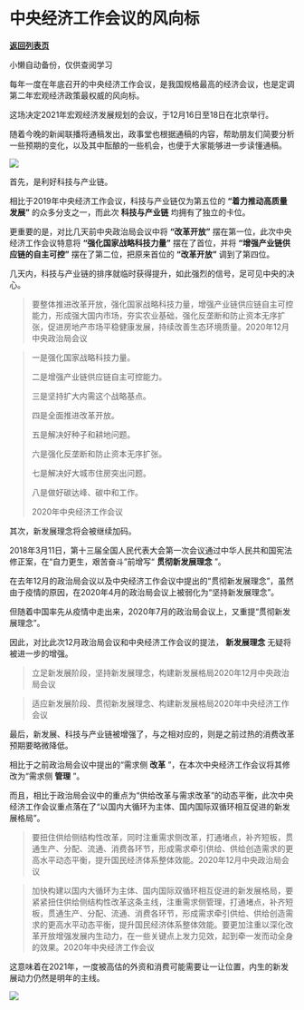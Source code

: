 # 中央经济工作会议的风向标

[**返回列表页**](/gzh/政事堂2019)

小懒自动备份，仅供查阅学习

每年一度在年底召开的中央经济工作会议，是我国规格最高的经济会议，也是定调第二年宏观经济政策最权威的风向标。  

  

这场决定2021年宏观经济发展规划的会议，于12月16日至18日在北京举行。

  

随着今晚的新闻联播将通稿发出，政事堂也根据通稿的内容，帮助朋友们简要分析一些预期的变化，以及其中酝酿的一些机会，也便于大家能够进一步读懂通稿。  

  

![](https://mmbiz.qpic.cn/mmbiz_png/rxhS23yu8cNBdQNS9hjZOEP8s5FReNNWRsmMwX7WRhgCq0yeVh42IpDiawibvVm6YiaDicRUZRUVFg5CFFJFicm5Rng/640?wx_fmt=png)

  

首先，是利好科技与产业链。  

  

相比于2019年中央经济工作会议，科技与产业链仅为第五位的 **“着力推动高质量发展”** 的众多分支之一，而此次 **科技与产业链**
均拥有了独立的卡位。

  

更重要的是，对比几天前中央政治局会议中将 **“改革开放”** 摆在第一位，此次中央经济工作会议特意将 **“强化国家战略科技力量”** 摆在了首位，并将
**“增强产业链供应链的自主可控”** 摆在了第二位，把原来首位的 **“改革开放”** 调到了第四位。

  

几天内，科技与产业链的排序就临时获得提升，如此强烈的信号，足可见中央的决心。

  

>
> 要整体推进改革开放，强化国家战略科技力量，增强产业链供应链自主可控能力，形成强大国内市场，夯实农业基础，强化反垄断和防止资本无序扩张，促进房地产市场平稳健康发展，持续改善生态环境质量。2020年12月中央政治局会议

  

> 一是强化国家战略科技力量。
>
> 二是增强产业链供应链自主可控能力。
>
> 三是坚持扩大内需这个战略基点。
>
> 四是全面推进改革开放。
>
> 五是解决好种子和耕地问题。
>
> 六是强化反垄断和防止资本无序扩张。
>
> 七是解决好大城市住房突出问题。
>
> 八是做好碳达峰、碳中和工作。
>
> 2020年中央经济工作会议

  

其次，新发展理念将会被继续加码。

  

2018年3月11日，第十三届全国人民代表大会第一次会议通过中华人民共和国宪法修正案，在“自力更生，艰苦奋斗”前增写“ **贯彻新发展理念** ”。

  

在去年12月的政治局会议以及中央经济工作会议中提出的“贯彻新发展理念”，虽然由于疫情的原因，在2020年4月的政治局会议上被弱化为“坚持新发展理念”。

  

但随着中国率先从疫情中走出来，2020年7月的政治局会议上，又重提“贯彻新发展理念”。

  

因此，对比此次12月政治局会议和中央经济工作会议的提法， **新发展理念** 无疑将被进一步的增强。

  

> 立足新发展阶段，坚持新发展理念，构建新发展格局2020年12月中央政治局会议

  

> 适应新发展阶段、贯彻新发展理念、构建新发展格局2020年中央经济工作会议

  

最后，新发展、科技与产业链被增强了，与之相对应的，则是之前过热的消费改革预期要略微降低。

  

相比于之前政治局会议中提出的“需求侧 **改革** ”，在本次中央经济工作会议将其修改为“需求侧 **管理** ”。

  

而且，相比于政治局会议中的重点为“供给改革与需求改革”的动态平衡，此次中央经济工作会议重点落在了“以国内大循环为主体、国内国际双循环相互促进的新发展格局”。

  

>
> 要扭住供给侧结构性改革，同时注重需求侧改革，打通堵点，补齐短板，贯通生产、分配、流通、消费各环节，形成需求牵引供给、供给创造需求的更高水平动态平衡，提升国民经济体系整体效能。2020年12月中央政治局会议

  

>
> 加快构建以国内大循环为主体、国内国际双循环相互促进的新发展格局，要紧紧扭住供给侧结构性改革这条主线，注重需求侧管理，打通堵点，补齐短板，贯通生产、分配、流通、消费各环节，形成需求牵引供给、供给创造需求的更高水平动态平衡，提升国民经济体系整体效能。要更加注重以深化改革开放增强发展内生动力，在一些关键点上发力见效，起到牵一发而动全身的效果。2020年中央经济工作会议

  

这意味着在2021年，一度被高估的外资和消费可能需要让一让位置，内生的新发展动力仍然是明年的主线。

  

![](https://mmbiz.qpic.cn/mmbiz_jpg/rxhS23yu8cPp0iaKAfe0ZsWfgGcY72o9Nror8TicrtnlDsqzY7y4Kum4fM3X0FMEGlbvm9HvZUiaETSnLt4DHNLbQ/640?wx_fmt=jpeg)

